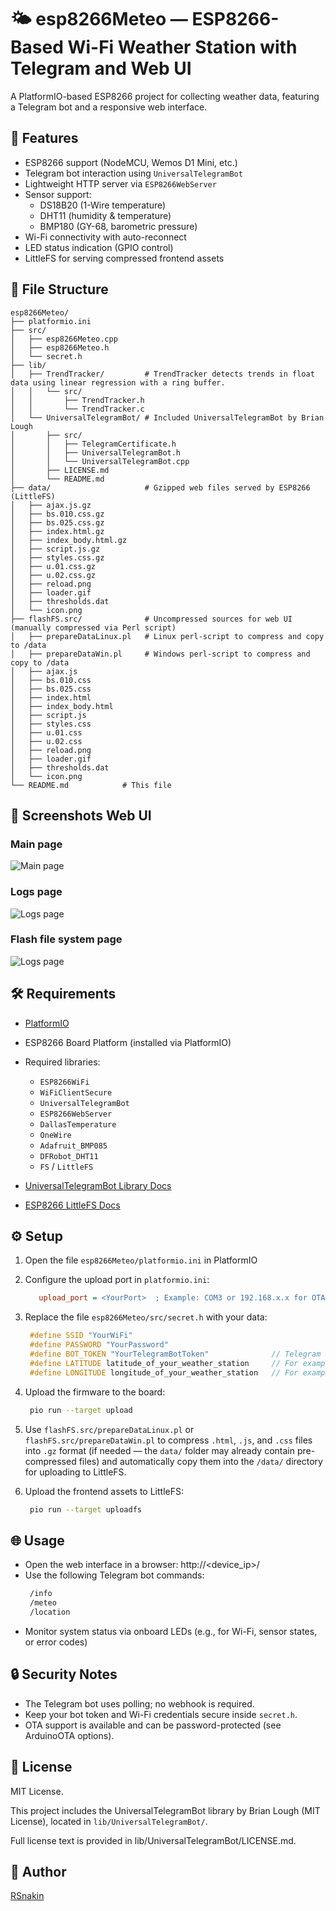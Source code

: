 # 🌤️ esp8266Meteo — ESP8266-Based Wi-Fi Weather Station with Telegram and Web UI

A PlatformIO-based ESP8266 project for collecting weather data, featuring a Telegram bot and a responsive web interface.

## 🚀 Features

- ESP8266 support (NodeMCU, Wemos D1 Mini, etc.)
- Telegram bot interaction using `UniversalTelegramBot`
- Lightweight HTTP server via `ESP8266WebServer`
- Sensor support:
  - DS18B20 (1-Wire temperature)
  - DHT11 (humidity & temperature)
  - BMP180 (GY-68, barometric pressure)
- Wi-Fi connectivity with auto-reconnect
- LED status indication (GPIO control)
- LittleFS for serving compressed frontend assets

## 📁 File Structure

```
esp8266Meteo/
├── platformio.ini
├── src/
│   ├── esp8266Meteo.cpp
│   ├── esp8266Meteo.h
│   └── secret.h
├── lib/
│   ├── TrendTracker/         # TrendTracker detects trends in float data using linear regression with a ring buffer.
│   │   └── src/
│   │       ├── TrendTracker.h
│   │       └── TrendTracker.c
│   └── UniversalTelegramBot/ # Included UniversalTelegramBot by Brian Lough
│       ├── src/
│       │   ├── TelegramCertificate.h
│       │   ├── UniversalTelegramBot.h
│       │   └── UniversalTelegramBot.cpp
│       ├── LICENSE.md
│       └── README.md
├── data/                     # Gzipped web files served by ESP8266 (LittleFS)
│   ├── ajax.js.gz
│   ├── bs.010.css.gz
│   ├── bs.025.css.gz
│   ├── index.html.gz
│   ├── index_body.html.gz
│   ├── script.js.gz
│   ├── styles.css.gz
│   ├── u.01.css.gz
│   ├── u.02.css.gz
│   ├── reload.png
│   ├── loader.gif
│   ├── thresholds.dat
│   └── icon.png
├── flashFS.src/              # Uncompressed sources for web UI (manually compressed via Perl script)
│   ├── prepareDataLinux.pl   # Linux perl-script to compress and copy to /data
│   ├── prepareDataWin.pl     # Windows perl-script to compress and copy to /data
│   ├── ajax.js
│   ├── bs.010.css
│   ├── bs.025.css
│   ├── index.html
│   ├── index_body.html
│   ├── script.js
│   ├── styles.css
│   ├── u.01.css
│   ├── u.02.css
│   ├── reload.png
│   ├── loader.gif
│   ├── thresholds.dat
│   └── icon.png
└── README.md            # This file
```

## 📸 Screenshots Web UI

### Main page
![Main page](screenshots/204815.png)

### Logs page
![Logs page](screenshots/205015.png)

### Flash file system page
![Logs page](screenshots/205135.png)

## 🛠 Requirements

- [PlatformIO](https://platformio.org/)
- ESP8266 Board Platform (installed via PlatformIO)
- Required libraries:
  - `ESP8266WiFi`
  - `WiFiClientSecure`
  - `UniversalTelegramBot`
  - `ESP8266WebServer`
  - `DallasTemperature`
  - `OneWire`
  - `Adafruit_BMP085`
  - `DFRobot_DHT11`
  - `FS` / `LittleFS`

- [UniversalTelegramBot Library Docs](https://github.com/witnessmenow/Universal-Arduino-Telegram-Bot)
- [ESP8266 LittleFS Docs](https://arduino-esp8266.readthedocs.io/en/latest/filesystem.html)


## ⚙️ Setup

1. Open the file `esp8266Meteo/platformio.ini` in PlatformIO
2. Configure the upload port in `platformio.ini`:
   ```ini
      upload_port = <YourPort>  ; Example: COM3 or 192.168.x.x for OTA
   ```
3. Replace the file `esp8266Meteo/src/secret.h` with your data:
   ```cpp
    #define SSID "YourWiFi"
    #define PASSWORD "YourPassword"
    #define BOT_TOKEN "YourTelegramBotToken"              // Telegram BOT Token (Get from Botfather)
    #define LATITUDE latitude_of_your_weather_station     // For example 51.500833
    #define LONGITUDE longitude_of_your_weather_station   // For example -0.124444
   ```
4. Upload the firmware to the board:
   ```bash
    pio run --target upload
   ```
5. Use `flashFS.src/prepareDataLinux.pl` or `flashFS.src/prepareDataWin.pl`
to compress `.html`, `.js`, and `.css` files into `.gz` format (if needed — the `data/`
folder may already contain pre-compressed files) and automatically copy them into the `/data/`
directory for uploading to LittleFS.

6. Upload the frontend assets to LittleFS:
   ```bash
    pio run --target uploadfs
   ```

## 🌐 Usage

- Open the web interface in a browser: http://<device_ip>/
- Use the following Telegram bot commands:
   ```bash
    /info
    /meteo
    /location
   ```
- Monitor system status via onboard LEDs (e.g., for Wi-Fi, sensor states, or error codes)

## 🔒 Security Notes

- The Telegram bot uses polling; no webhook is required.
- Keep your bot token and Wi-Fi credentials secure inside `secret.h`.
- OTA support is available and can be password-protected (see ArduinoOTA options).

## 📄 License

MIT License.

This project includes the UniversalTelegramBot library by Brian Lough (MIT License),
located in `lib/UniversalTelegramBot/`.

Full license text is provided in lib/UniversalTelegramBot/LICENSE.md.

## 👤 Author

[RSnakin](https://github.com/rsnakin)
